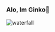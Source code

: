 ### Alo, Im Ginko👋
![waterfall](https://user-images.githubusercontent.com/71034041/133733342-8d99147d-4f0c-43b5-bf72-e3815c9292c3.gif)
<!--
**ginkoemdon/ginkoemdon** is a ✨ _special_ ✨ repository because its `README.md` (this file) appears on your GitHub profile.

Here are some ideas to get you started:

- 🔭 I’m currently working on ...
- 🌱 I’m currently learning ...
- 👯 I’m looking to collaborate on ...
- 🤔 I’m looking for help with ...
- 💬 Ask me about ...
- 📫 How to reach me: ...
- 😄 Pronouns: ...
- ⚡ Fun fact: ...
-->
